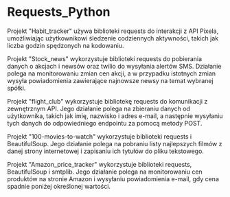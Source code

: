 # Requests_Python

Projekt "Habit_tracker" używa biblioteki requests do interakcji z API Pixela, umożliwiając użytkownikowi śledzenie codziennych aktywności, takich jak liczba godzin spędzonych na kodowaniu.


Projekt "Stock_news" wykorzystuje biblioteki requests do pobierania danych o akcjach i newsów oraz twilio do wysyłania alertów SMS. Działanie polega na monitorowaniu zmian cen akcji, a w przypadku istotnych zmian wysyła powiadomienia zawierające najnowsze newsy na temat wybranej spółki.


Projekt "flight_club" wykorzystuje bibliotekę requests do komunikacji z zewnętrznym API. Jego działanie polega na zbieraniu danych od użytkownika, takich jak imię, nazwisko i adres e-mail, a następnie wysyłaniu tych danych do odpowiedniego endpointu za pomocą metody POST.


Projekt "100-movies-to-watch" wykorzystuje biblioteki requests i BeautifulSoup. Jego działanie polega na pobraniu listy najlepszych filmów z danej strony internetowej i zapisaniu ich tytułów do pliku tekstowego.


Projekt "Amazon_price_tracker" wykorzystuje biblioteki requests, BeautifulSoup i smtplib. Jego działanie polega na monitorowaniu cen produktów na stronie Amazon i wysyłaniu powiadomienia e-mail, gdy cena spadnie poniżej określonej wartości.
